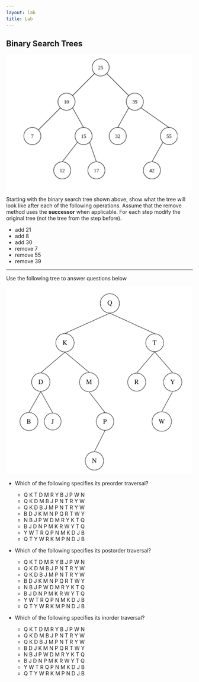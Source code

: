 ```yaml
---
layout: lab
title: Lab
---
```

<!--
<div class="lab-right" markdown="1">

__due date:__ 7 days from the time you start the lab or
LATEST_DATE
(whichever comes first)

__submission mode:__ group

</div>
-->
<main markdown="1" class="lab">


## Binary Search Trees



![a tree](img/bst2.png)

Starting with the binary search tree shown above, show what the tree will look like after each of the following operations. Assume that the remove method uses the __successor__ when applicable. For each step modify the original tree (not the tree from the step before).

- add 21
- add 8
- add 30
- remove 7
- remove 55
- remove 39


---

Use the following tree to answer questions below

![a tree](img/bst3.png)


- Which of the following specifies its preorder traversal?

    - Q K T D M R Y B J P W N
    - Q K D M B J P N T R Y W
    - Q K D B J M P N T R Y W
    - B D J K M N P Q R T W Y
    - N B J P W D M R Y K T Q
    - B J D N P M K R W Y T Q
    - Y W T R Q P N M K D J B
    - Q T Y W R K M P N D J B


- Which of the following specifies its postorder traversal?

    - Q K T D M R Y B J P W N
    - Q K D M B J P N T R Y W
    - Q K D B J M P N T R Y W
    - B D J K M N P Q R T W Y
    - N B J P W D M R Y K T Q
    - B J D N P M K R W Y T Q
    - Y W T R Q P N M K D J B
    - Q T Y W R K M P N D J B

- Which of the following specifies its inorder traversal?

    - Q K T D M R Y B J P W N
    - Q K D M B J P N T R Y W
    - Q K D B J M P N T R Y W
    - B D J K M N P Q R T W Y
    - N B J P W D M R Y K T Q
    - B J D N P M K R W Y T Q
    - Y W T R Q P N M K D J B
    - Q T Y W R K M P N D J B





</main>
